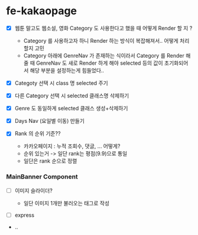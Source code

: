 # fe-kakaopage

- [x] 웹툰 말고도 웹소설, 영화 Category 도 사용한다고 했을 때 어떻게 Render 할 지 ?

  - Category 를 사용하고자 하니 Render 하는 방식이 복잡해져서.. 어떻게 처리할지 고민
  - Category 아래에 GenreNav 가 존재하는 식이라서 Category 를 Render 해줄 때 GenreNav 도 새로 Render 하게 해야 selected 등의 값이 초기화되어서 해당 부분을 설정하는게 힘들었다..

- [x] Categoty 선택 시 class 명 selected 주기
- [x] 다른 Category 선택 시 selected 클래스명 삭제하기
- [x] Genre 도 동일하게 selected 클래스 생성+삭제하기

- [x] Days Nav (요일별 이동) 만들기

- [x] Rank 의 순위 기준??
  - 카카오페이지 : 누적 조회수, 댓글, ... 어떻게?
  - 순위 있는거 -> 일단 rank는 평점(9.9)으로 통일
  - 일단은 rank 순으로 정렬

### MainBanner Component

- [ ] 이미지 슬라이더?

  - 일단 이미지 1개만 불러오는 태그로 작성

- [ ] express

- ..
